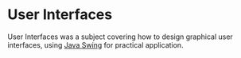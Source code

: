 # User Interfaces

User Interfaces was a subject covering how to design graphical user interfaces,
using [Java Swing][] for practical application.

[Java Swing]: https://en.wikipedia.org/wiki/Swing_(Java)
